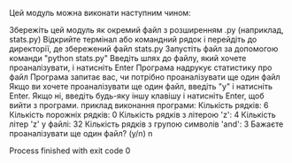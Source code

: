 Цей модуль можна виконати наступним чином:

Збережіть цей модуль як окремий файл з розширенням .py (наприклад, stats.py) Відкрийте термінал або командний рядок і перейдіть до директорії, де збережений файл stats.py Запустіть файл за допомогою команди "python stats.py" Введіть шлях до файлу, який хочете проаналізувати, і натисніть Enter Програма надрукує статистику про файл Програма запитає вас, чи потрібно проаналізувати ще один файл Якщо ви хочете проаналізувати ще один файл, введіть "y" і натисніть Enter. Якщо ні, введіть будь-яку іншу клавішу і натисніть Enter, щоб вийти з програми. приклад виконання програми: Кількість рядків: 6 Кількість порожніх рядків: 0 Кількість рядків з літерою 'z': 4 Кількість літер 'z' у файлі: 32 Кількість рядків з групою символів 'and': 3 Бажаєте проаналізувати ще один файл? (y/n) n

Process finished with exit code 0
